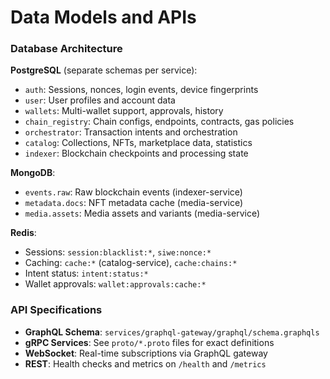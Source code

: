 # Data Models and APIs

### Database Architecture

**PostgreSQL** (separate schemas per service):
- `auth`: Sessions, nonces, login events, device fingerprints
- `user`: User profiles and account data
- `wallets`: Multi-wallet support, approvals, history
- `chain_registry`: Chain configs, endpoints, contracts, gas policies
- `orchestrator`: Transaction intents and orchestration
- `catalog`: Collections, NFTs, marketplace data, statistics
- `indexer`: Blockchain checkpoints and processing state

**MongoDB**:
- `events.raw`: Raw blockchain events (indexer-service)
- `metadata.docs`: NFT metadata cache (media-service)
- `media.assets`: Media assets and variants (media-service)

**Redis**:
- Sessions: `session:blacklist:*`, `siwe:nonce:*`
- Caching: `cache:*` (catalog-service), `cache:chains:*`
- Intent status: `intent:status:*`
- Wallet approvals: `wallet:approvals:cache:*`

### API Specifications

- **GraphQL Schema**: `services/graphql-gateway/graphql/schema.graphqls`
- **gRPC Services**: See `proto/*.proto` files for exact definitions
- **WebSocket**: Real-time subscriptions via GraphQL gateway
- **REST**: Health checks and metrics on `/health` and `/metrics`
